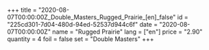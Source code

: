 +++
title = "2020-08-07T00:00:00Z_Double_Masters_Rugged_Prairie_[en]_false"
id = "225cd301-7d04-480d-94ed-52537d944c6f"
date = "2020-08-07T00:00:00Z"
name = "Rugged Prairie"
lang = ["en"]
price = "2.90"
quantity = 4
foil = false
set = "Double Masters"
+++
